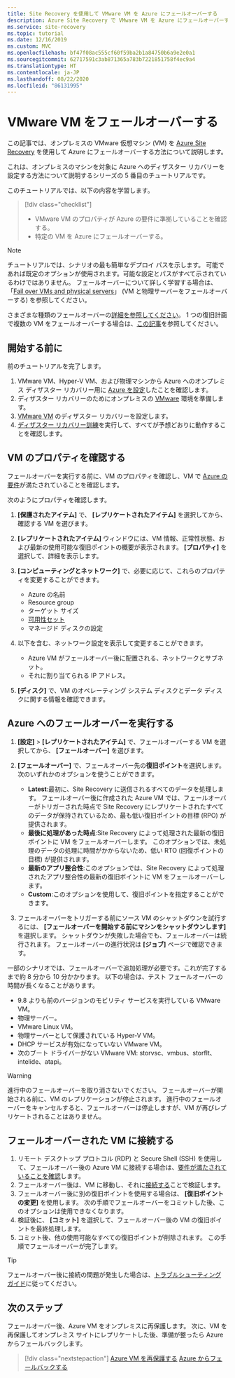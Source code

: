 ```yaml
---
title: Site Recovery を使用して VMware VM を Azure にフェールオーバーする
description: Azure Site Recovery で VMware VM を Azure にフェールオーバーする方法について説明します
ms.service: site-recovery
ms.topic: tutorial
ms.date: 12/16/2019
ms.custom: MVC
ms.openlocfilehash: bf47f08ac555cf60f59ba2b1a84750b6a9e2e0a1
ms.sourcegitcommit: 62717591c3ab871365a783b7221851758f4ec9a4
ms.translationtype: HT
ms.contentlocale: ja-JP
ms.lasthandoff: 08/22/2020
ms.locfileid: "86131995"
---
```

# <a name="fail-over--vmware-vms"></a>VMware VM をフェールオーバーする

この記事では、オンプレミスの VMware 仮想マシン (VM) を [Azure Site Recovery](site-recovery-overview.md) を使用して Azure にフェールオーバーする方法について説明します。

これは、オンプレミスのマシンを対象に Azure へのディザスター リカバリーを設定する方法について説明するシリーズの 5 番目のチュートリアルです。

このチュートリアルでは、以下の内容を学習します。

> [!div class="checklist"]
> * VMware VM のプロパティが Azure の要件に準拠していることを確認する。
> * 特定の VM を Azure にフェールオーバーする。

> [!NOTE]
> チュートリアルでは、シナリオの最も簡単なデプロイ パスを示します。 可能であれば既定のオプションが使用されます。可能な設定とパスがすべて示されているわけではありません。 フェールオーバーについて詳しく学習する場合は、「[Fail over VMs and physical servers](site-recovery-failover.md)」 (VM と物理サーバーをフェールオーバーする) を参照してください。

さまざまな種類のフェールオーバーの[詳細を参照してください](failover-failback-overview.md#types-of-failover)。 1 つの復旧計画で複数の VM をフェールオーバーする場合は、[この記事](site-recovery-failover.md)を参照してください。

## <a name="before-you-start"></a>開始する前に

前のチュートリアルを完了します。

1. VMware VM、Hyper-V VM、および物理マシンから Azure へのオンプレミス ディザスター リカバリー用に [Azure を設定](tutorial-prepare-azure.md)したことを確認します。
2. ディザスター リカバリーのためにオンプレミスの [VMware](vmware-azure-tutorial-prepare-on-premises.md) 環境を準備します。 
3. [VMware VM](vmware-azure-tutorial.md) のディザスター リカバリーを設定します。
4. [ディザスター リカバリー訓練](tutorial-dr-drill-azure.md)を実行して、すべてが予想どおりに動作することを確認します。

## <a name="verify-vm-properties"></a>VM のプロパティを確認する

フェールオーバーを実行する前に、VM のプロパティを確認し、VM で [Azure の要件](vmware-physical-azure-support-matrix.md#replicated-machines)が満たされていることを確認します。

次のようにプロパティを確認します。

1. **[保護されたアイテム]** で、 **[レプリケートされたアイテム]** を選択してから、確認する VM を選びます。

2. **[レプリケートされたアイテム]** ウィンドウには、VM 情報、正常性状態、および最新の使用可能な復旧ポイントの概要が表示されます。 **[プロパティ]** を選択して、詳細を表示します。

3. **[コンピューティングとネットワーク]** で、必要に応じて、これらのプロパティを変更することができます。
    * Azure の名前
    * Resource group
    * ターゲット サイズ
    * [可用性セット](../virtual-machines/windows/tutorial-availability-sets.md)
    * マネージド ディスクの設定

4. 以下を含む、ネットワーク設定を表示して変更することができます。

    * Azure VM がフェールオーバー後に配置される、ネットワークとサブネット。
    * それに割り当てられる IP アドレス。

5. **[ディスク]** で、VM のオペレーティング システム ディスクとデータ ディスクに関する情報を確認できます。

## <a name="run-a-failover-to-azure"></a>Azure へのフェールオーバーを実行する

1. **[設定]**  >  **[レプリケートされたアイテム]** で、フェールオーバーする VM を選択してから、 **[フェールオーバー]** を選びます。
2. **[フェールオーバー]** で、フェールオーバー先の**復旧ポイント**を選択します。 次のいずれかのオプションを使うことができます。
   * **Latest**:最初に、Site Recovery に送信されるすべてのデータを処理します。 フェールオーバー後に作成された Azure VM では、フェールオーバーがトリガーされた時点で Site Recovery にレプリケートされたすべてのデータが保持されているため、最も低い復旧ポイントの目標 (RPO) が提供されます。
   * **最後に処理があった時点**:Site Recovery によって処理された最新の復旧ポイントに VM をフェールオーバーします。 このオプションでは、未処理のデータの処理に時間がかからないため、低い RTO (回復ポイントの目標) が提供されます。
   * **最新のアプリ整合性**:このオプションでは、Site Recovery によって処理されたアプリ整合性の最新の復旧ポイントに VM をフェールオーバーします。
   * **Custom**:このオプションを使用して、復旧ポイントを指定することができます。

3. フェールオーバーをトリガーする前にソース VM のシャットダウンを試行するには、 **[フェールオーバーを開始する前にマシンをシャットダウンします]** を選択します。 シャットダウンが失敗した場合でも、フェールオーバーは続行されます。 フェールオーバーの進行状況は **[ジョブ]** ページで確認できます。

一部のシナリオでは、フェールオーバーで追加処理が必要です。これが完了するまで約 8 分から 10 分かかります。 以下の場合は、テスト フェールオーバーの時間が長くなることがあります。

* 9\.8 よりも前のバージョンのモビリティ サービスを実行している VMware VM。
* 物理サーバー。
* VMware Linux VM。
* 物理サーバーとして保護されている Hyper-V VM。
* DHCP サービスが有効になっていない VMware VM。
* 次のブート ドライバーがない VMware VM: storvsc、vmbus、storflt、intelide、atapi。

> [!WARNING]
> 進行中のフェールオーバーを取り消さないでください。 フェールオーバーが開始される前に、VM のレプリケーションが停止されます。 進行中のフェールオーバーをキャンセルすると、フェールオーバーは停止しますが、VM が再びレプリケートされることはありません。

## <a name="connect-to-failed-over-vm"></a>フェールオーバーされた VM に接続する

1. リモート デスクトップ プロトコル (RDP) と Secure Shell (SSH) を使用して、フェールオーバー後の Azure VM に接続する場合は、[要件が満たされていることを確認](failover-failback-overview.md#connect-to-azure-after-failover)します。
2. フェールオーバー後は、VM に移動し、それに[接続する](../virtual-machines/windows/connect-logon.md)ことで検証します。
3. フェールオーバー後に別の復旧ポイントを使用する場合は、 **[復旧ポイントの変更]** を使用します。 次の手順でフェールオーバーをコミットした後、このオプションは使用できなくなります。
4. 検証後に、 **[コミット]** を選択して、フェールオーバー後の VM の復旧ポイントを最終処理します。
5. コミット後、他の使用可能なすべての復旧ポイントが削除されます。 この手順でフェールオーバーが完了します。

>[!TIP]
> フェールオーバー後に接続の問題が発生した場合は、[トラブルシューティング ガイド](site-recovery-failover-to-azure-troubleshoot.md)に従ってください。

## <a name="next-steps"></a>次のステップ

フェールオーバー後、Azure VM をオンプレミスに再保護します。 次に、VM を再保護してオンプレミス サイトにレプリケートした後、準備が整ったら Azure からフェールバックします。

> [!div class="nextstepaction"]
> [Azure VM を再保護する](vmware-azure-reprotect.md)
> [Azure からフェールバックする](vmware-azure-failback.md)
